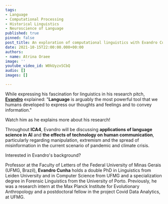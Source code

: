 ```yaml
---
tags:
- Language
- Computational Processing
- Historical Linguistics
- Neuroscience of Language
published: true
pinned: false
post_title: An exploration of computational linguistics with Evandro Cunha
date: 2021-10-15T22:00:00.000+00:00
authors:
- name: Atrina Oraee
image: ''
youtube_video_id: W0kUyzxSCbQ
audio: []
images: []

---
```

While expressing his fascination for linguistics in his research pitch, [**Evandro**](/fellows#cunha "Evandro Cunha") explained: "**Language** is arguably the most powerful tool that we humans developed to express our thoughts and feelings and to convey information."

Watch him as he explains more about his research!

Throughout **ICA4**, Evandro will be discussing **applications of language science in AI** and **the effects of technology on human communication**, particularly regarding manipulation, extremism and the spread of misinformation in the current scenario of pandemic and climate crisis.

Interested in Evandro's background?

Professor at the Faculty of Letters of the Federal University of Minas Gerais (UFMG, Brazil), **Evandro Cunha** holds a double PhD in Linguistics from Leiden University and in Computer Science from UFMG and a specialization degree in Forensic Linguistics from the University of Porto. Previously, he was a research intern at the Max Planck Institute for Evolutionary Anthropology and a postdoctoral fellow in the project Covid Data Analytics, at UFMG.